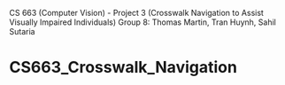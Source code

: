 CS 663 (Computer Vision) - Project 3 (Crosswalk Navigation to Assist Visually Impaired Individuals)
Group 8: Thomas Martin, Tran Huynh, Sahil Sutaria

# CS663_Crosswalk_Navigation
